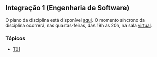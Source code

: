 ## Integração 1 (Engenharia de Software)

O plano da disciplina está disponível [aqui](./media/plano-integracao.pdf).
O momento síncrono da disciplina ocorrerá, nas quartas-feiras, das 19h às 20h,
na sala [virtual](https://meet.google.com/lookup/b53ap7ppm2).

### Tópicos

- [T01](./topicos/01.md)
